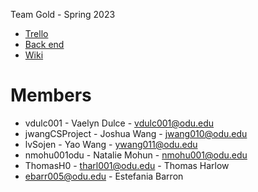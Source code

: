 Team Gold - Spring 2023

- [Trello](https://trello.com/b/8NgCdVEH/stories-issues)
- [Back end](https://github.com/EstefaniaBarron/Booked-back-end)
- [Wiki](https://github.com/lvSojen/2023-Spring-CS411W-GOLD/wiki)
# Members

- vdulc001 - Vaelyn Dulce - vdulc001@odu.edu
- jwangCSProject - Joshua Wang - jwang010@odu.edu
- lvSojen - Yao Wang - ywang011@odu.edu
- nmohu001odu - Natalie Mohun - nmohu001@odu.edu
- ThomasH0 - tharl001@odu.edu - Thomas Harlow
- ebarr005@odu.edu - Estefania Barron

